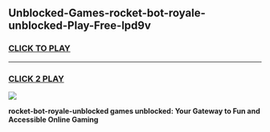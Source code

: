 
## Unblocked-Games-rocket-bot-royale-unblocked-Play-Free-lpd9v
<h3>
<a href="https://premium76.site?title=rocket-bot-royale-unblocked&ref=17A">CLICK TO PLAY</a></h3>
<hr>

<h3>
<a href="https://premium76.site?title=rocket-bot-royale-unblocked&ref=17A">CLICK 2 PLAY</a>
  
</h3>

<a href="https://premium76.site?title=rocket-bot-royale-unblocked&ref=17A"><img src="https://clearcache.store/games.png"></a>


**rocket-bot-royale-unblocked games unblocked: Your Gateway to Fun and Accessible Online Gaming**
